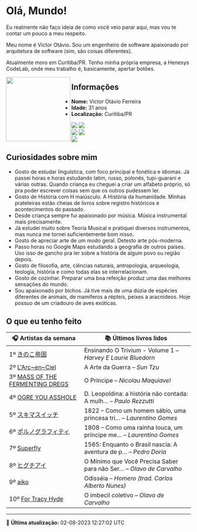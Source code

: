 # Olá, Mundo!

Eu realmente não faço ideia de como você veio parar aqui, mas vou te contar um pouco a meu respeito.

Meu nome é Victor Otávio. Sou um engenheiro de software apaixonado por arquitetura de software (sim, são coisas diferentes).

Atualmente moro em Curitiba/PR. Tenho minha própria empresa, a Henesys CodeLab, onde meu trabalho é, basicamente, apertar botões.

<img align="left" src="https://github.com/vctrtvfrrr/vctrtvfrrr/raw/master/octocat.png" alt="" width="175" />

## Informações

- **Nome:** Victor Otávio Ferreira
- **Idade:** 31 anos
- **Localização:** Curitiba/PR

[![](https://img.shields.io/badge/LinkedIn-victorotavio-blue)](https://www.linkedin.com/in/victorotavio/) [![](https://img.shields.io/badge/Twitter-@vctrtvfrrr-blue)](https://twitter.com/vctrtvfrrr)  
[![](https://img.shields.io/badge/GitHub-vctrtvfrrr-24292e)](https://github.com/vctrtvfrrr) [![](https://img.shields.io/badge/GitLab-vctrtvfrrr-ec5d16)](https://gitlab.com/vctrtvfrrr)  
[![](https://img.shields.io/badge/Email-victor@otavioferreira.com.br-red)](mailto:victor@otavioferreira.com.br)  

## Curiosidades sobre mim

-   Gosto de estudar linguística, com foco principal e fonética e idiomas. Já passei horas e horas estudando latim, russo, polonês, tupi-guarani e várias outras. Quando criança eu cheguei a criar um alfabeto próprio, só pra poder escrever coisas sem que os outros pudessem ler.
-   Gosto de História com H maiúsculo. A História da humanidade. Minhas prateleiras estão cheias de livros sobre registro históricos e acontecimentos do passado.
-   Desde criança sempre fui apaixonado por música. Música instrumental mais precisamente.
-   Já estudei muito sobre Teoria Musical e pratiquei diversos instrumentos, mas nunca me tornei suficientemente bom nisso.
-   Gosto de apreciar arte de um modo geral. Detesto arte pós-moderna.
-   Passo horas no Google Maps estudando a geografia de outros países. Uso isso de gancho pra ler sobre a história de algum povo ou região depois.
-   Gosto de filosofia, arte, ciências naturais, antropologia, arqueologia, teologia, história e como todas elas se interrelacionam.
-   Gosto de cozinhar. Preparar uma boa refeição produz uma das melhores sensações do mundo.
-   Sou apaixonado por bichos. Já tive mais de uma dúzia de espécies diferentes de animais, de mamiferos a répteis, peixes a aracnídeos. Hoje possuo de um criadouro de aves exóticas.


## O que eu tenho feito

|                                                        🎧 Artistas da semana                                                         |                      📚 Últimos livros lidos                      |
|--------------------------------------------------------------------------------------------------------------------------------------|-------------------------------------------------------------------|
| 1º [きのこ帝国](https://www.last.fm/music/%E3%81%8D%E3%81%AE%E3%81%93%E5%B8%9D%E5%9B%BD)                                             | Ensinando O Trivium - Volume 1	–	_Harvey E Laurie Bluedorn_         |
| 2º [L'Arc~en~Ciel](https://www.last.fm/music/L%27Arc~en~Ciel)                                                                        | A Arte da Guerra	–	_Sun Tzu_                                        |
| 3º [MASS OF THE FERMENTING DREGS](https://www.last.fm/music/MASS+OF+THE+FERMENTING+DREGS)                                            | O Príncipe	–	_Nicolau Maquiavel_                                    |
| 4º [OGRE YOU ASSHOLE](https://www.last.fm/music/OGRE+YOU+ASSHOLE)                                                                    | D. Leopoldina: a história não contada: A mulh…	–	_Paulo Rezzutti_   |
| 5º [スキマスイッチ](https://www.last.fm/music/%E3%82%B9%E3%82%AD%E3%83%9E%E3%82%B9%E3%82%A4%E3%83%83%E3%83%81)                       | 1822 – Como um homem sábio, uma princesa tri…	–	_Laurentino Gomes_  |
| 6º [ポルノグラフィティ](https://www.last.fm/music/%E3%83%9D%E3%83%AB%E3%83%8E%E3%82%B0%E3%83%A9%E3%83%95%E3%82%A3%E3%83%86%E3%82%A3) | 1808 – Como uma rainha louca, um príncipe me…	–	_Laurentino Gomes_  |
| 7º [Superfly](https://www.last.fm/music/Superfly)                                                                                    | 1565: Enquanto o Brasil nascia: A aventura de p…	–	_Pedro Doria_    |
| 8º [ヒグチアイ](https://www.last.fm/music/%E3%83%92%E3%82%B0%E3%83%81%E3%82%A2%E3%82%A4)                                             | O Mínimo que Você Precisa Saber para não Ser…	–	_Olavo de Carvalho_ |
| 9º [aiko](https://www.last.fm/music/aiko)                                                                                            | Odisséia	–	_Homero (trad. Carlos Alberto Nunes)_                    |
| 10º [For Tracy Hyde](https://www.last.fm/music/For+Tracy+Hyde)                                                                       | O imbecil coletivo	–	_Olavo de Carvalho_                            |


---

🚀 **Última atualização:** 02-08-2023 12:27:02 UTC